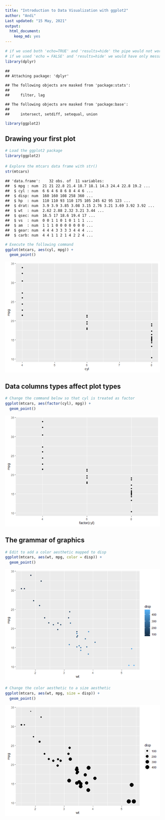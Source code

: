 ```yaml
---
title: "Introduction to Data Visualization with ggplot2"
author: "Andi"
Last updated: "15 May, 2021"
output: 
  html_document: 
    keep_md: yes
---
```





```r
# if we used both 'echo=TRUE' and 'results=hide' the pipe would not work properly
# if we used 'echo = FALSE' and 'results=hide' we would have only messages (i.e. attaching package) If we don't want them we set 'error = FALSE', 'warning = FALSE', and 'message = FALSE'.
library(dplyr)
```

```
## 
## Attaching package: 'dplyr'
```

```
## The following objects are masked from 'package:stats':
## 
##     filter, lag
```

```
## The following objects are masked from 'package:base':
## 
##     intersect, setdiff, setequal, union
```

```r
library(ggplot2)
```

## Drawing your first plot


```r
# Load the ggplot2 package
library(ggplot2)

# Explore the mtcars data frame with str()
str(mtcars)
```

```
## 'data.frame':	32 obs. of  11 variables:
##  $ mpg : num  21 21 22.8 21.4 18.7 18.1 14.3 24.4 22.8 19.2 ...
##  $ cyl : num  6 6 4 6 8 6 8 4 4 6 ...
##  $ disp: num  160 160 108 258 360 ...
##  $ hp  : num  110 110 93 110 175 105 245 62 95 123 ...
##  $ drat: num  3.9 3.9 3.85 3.08 3.15 2.76 3.21 3.69 3.92 3.92 ...
##  $ wt  : num  2.62 2.88 2.32 3.21 3.44 ...
##  $ qsec: num  16.5 17 18.6 19.4 17 ...
##  $ vs  : num  0 0 1 1 0 1 0 1 1 1 ...
##  $ am  : num  1 1 1 0 0 0 0 0 0 0 ...
##  $ gear: num  4 4 4 3 3 3 3 4 4 4 ...
##  $ carb: num  4 4 1 1 2 1 4 2 2 4 ...
```

```r
# Execute the following command
ggplot(mtcars, aes(cyl, mpg)) +
  geom_point()
```

![](introtoggplt2_files/figure-html/unnamed-chunk-2-1.png)<!-- -->

## Data columns types affect plot types


```r
# Change the command below so that cyl is treated as factor
ggplot(mtcars, aes(factor(cyl), mpg)) +
  geom_point()
```

![](introtoggplt2_files/figure-html/unnamed-chunk-3-1.png)<!-- -->

## The grammar of graphics


```r
# Edit to add a color aesthetic mapped to disp
ggplot(mtcars, aes(wt, mpg, color = disp)) +
  geom_point()
```

![](introtoggplt2_files/figure-html/unnamed-chunk-4-1.png)<!-- -->

```r
# Change the color aesthetic to a size aesthetic
ggplot(mtcars, aes(wt, mpg, size = disp)) +
  geom_point()
```

![](introtoggplt2_files/figure-html/unnamed-chunk-4-2.png)<!-- -->

